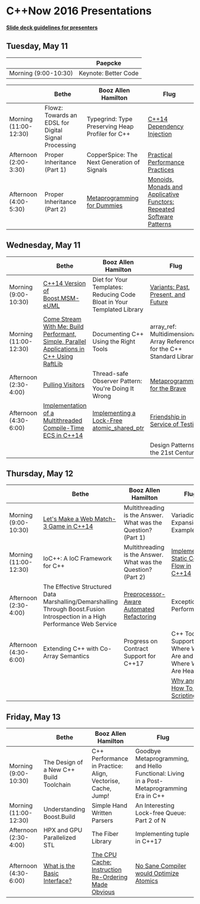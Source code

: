 # C++Now 2016 Presentations

**[Slide deck guidelines for presenters](https://github.com/brycelelbach/cppnow_presentations_2016/blob/master/SLIDE_DECK_GUIDELINES.md)**

## Tuesday, May 11

|                       | Paepcke                  |
|-----------------------|--------------------------|
| Morning (9:00-10:30)  | Keynote: Better Code     |


|                       | Bethe                                                    | Booz Allen Hamilton                                  | Flug                                                                                              |
|-----------------------|----------------------------------------------------------|------------------------------------------------------|---------------------------------------------------------------------------------------------------|
| Morning (11:00-12:30) | Flowz: Towards an EDSL for Digital Signal Processing     | Typegrind: Type Preserving Heap Profiler for C++     | [C++14 Dependency Injection][]                                                                    |
| Afternoon (2:00-3:30) | Proper Inheritance (Part 1)                              | CopperSpice: The Next Generation of Signals          | [Practical Performance Practices][]                                                               |
| Afternoon (4:00-5:30) | Proper Inheritance (Part 2)                              | [Metaprogramming for Dummies][]                      | [Monoids, Monads and Applicative Functors: Repeated Software Patterns][]                          |

## Wednesday, May 11

|                       | Bethe                                                                                         | Booz Allen Hamilton                                                        | Flug                                                                          |
|-----------------------|-----------------------------------------------------------------------------------------------|----------------------------------------------------------------------------|-------------------------------------------------------------------------------|
| Morning (9:00-10:30)  | [C++14 Version of Boost.MSM-eUML][]                                                           | Diet for Your Templates: Reducing Code Bloat in Your Templated Library     | [Variants: Past, Present, and Future][]                                       |
| Morning (11:00-12:30) | [Come Stream With Me: Build Performant, Simple, Parallel Applications in C++ Using RaftLib][] | Documenting C++ Using the Right Tools                                      | array_ref: Multidimensional Array References for the C++ Standard Library     |
| Afternoon (2:30-4:00) | [Pulling Visitors][]                                                                          | Thread-safe Observer Pattern: You're Doing It Wrong                        | [Metaprogramming for the Brave][]                                             |
| Afternoon (4:30-6:00) | [Implementation of a Multithreaded Compile-Time ECS in C++14][]                               | [Implementing a Lock-Free atomic_shared_ptr][]                             | [Friendship in Service of Testing][]                                          |
|                       |                                                                                               |                                                                            | Design Patterns in the 21st Century                                           |

## Thursday, May 12

|                       | Bethe                                                                                                                            | Booz Allen Hamilton                                           | Flug                                                        |
|-----------------------|----------------------------------------------------------------------------------------------------------------------------------|---------------------------------------------------------------|-------------------------------------------------------------|
| Morning (9:00-10:30)  | [Let's Make a Web Match-3 Game in C++14][]                                                                                       | Multithreading is the Answer. What was the Question? (Part 1) | Variadic Expansion in Examples                              |
| Morning (11:00-12:30) | IoC++: A IoC Framework for C++                                                                                                   | Multithreading is the Answer. What was the Question? (Part 2) | [Implementing Static Control Flow in C++14][]               |
| Afternoon (2:30-4:00) | The Effective Structured Data Marshalling/Demarshalling Through Boost.Fusion Introspection in a High Performance Web Service     | [Preprocessor-Aware Automated Refactoring][]                  | Exceptional Performance                                     |
| Afternoon (4:30-6:00) | Extending C++ with Co-Array Semantics                                                                                            | Progress on Contract Support for C++17                        | C++ Tool Support: Where We Are and Where We Are Heading     |
|                       |                                                                                                                                  |                                                               | [Why and How To Add Scripting][]                            |

## Friday, May 13

|                       | Bethe                                   | Booz Allen Hamilton                                             | Flug                                                                                           |
|-----------------------|-----------------------------------------|-----------------------------------------------------------------|------------------------------------------------------------------------------------------------|
| Morning (9:00-10:30)  | The Design of a New C++ Build Toolchain | C++ Performance in Practice: Align, Vectorise, Cache, Jump!     | Goodbye Metaprogramming, and Hello Functional: Living in a Post-Metaprogramming Era in C++     |
| Morning (11:00-12:30) | Understanding Boost.Build               | Simple Hand Written Parsers                                     | An Interesting Lock-free Queue: Part 2 of N                                                    |
| Afternoon (2:30-4:00) | HPX and GPU Parallelized STL            | The Fiber Library                                               | Implementing tuple in C++17                                                                    |
| Afternoon (4:30-6:00) | [What is the Basic Interface?][]        | [The CPU Cache: Instruction Re-Ordering Made Obvious][]         | [No Sane Compiler would Optimize Atomics][]                                                    |

[C++14 Dependency Injection]: https://github.com/brycelelbach/cppnow_presentations_2016/raw/master/00_tuesday/cpp14_dependency_injection_library.pdf
[Practical Performance Practices]:  https://github.com/brycelelbach/cppnow_presentations_2016/raw/master/00_tuesday/practical_performance_practices.pdf
[Monoids, Monads and Applicative Functors: Repeated Software Patterns]: https://github.com/brycelelbach/cppnow_presentations_2016/raw/master/00_tuesday/monoids_monads_and_applicative_functors_repeated_software_patterns.pdf
[Metaprogramming for Dummies]: https://ldionne.github.io/cppnow-2016-metaprogramming-for-dummies

[C++14 Version of Boost.MSM-eUML]: https://github.com/brycelelbach/cppnow_presentations_2016/raw/master/01_wednesday/cpp14_version_of_boost_msm_euml.pdf
[Variants: Past, Present, and Future]: https://github.com/brycelelbach/cppnow_presentations_2016/raw/master/01_wednesday/variants_past_present_and_future.pdf
[Come Stream With Me: Build Performant, Simple, Parallel Applications in C++ Using RaftLib]: https://github.com/brycelelbach/cppnow_presentations_2016/raw/master/01_wednesday/come_stream_with_me_build_performant_simple_parallel_applications_in_cpp_using_raftlib.pdf
[Implementing a Lock-Free atomic_shared_ptr]: https://github.com/brycelelbach/cppnow_presentations_2016/raw/master/01_wednesday/implementing_a_lock_free_atomic_shared_ptr.pdf
[Friendship in Service of Testing]: https://github.com/brycelelbach/cppnow_presentations_2016/raw/master/01_wednesday/friendship_in_service_of_testing.pdf
[Pulling Visitors]: https://github.com/brycelelbach/cppnow_presentations_2016/raw/master/01_wednesday/pulling_visitors.pdf
[Implementation of a Multithreaded Compile-Time ECS in C++14]: https://github.com/brycelelbach/cppnow_presentations_2016/raw/master/01_wednesday/implementation_of_a_multithreaded_compile_time_ecs_in_cpp14.pdf
[Metaprogramming for the Brave]: https://ldionne.github.io/cppnow-2016-metaprogramming-for-the-brave

[Let's Make a Web Match-3 Game in C++14]: https://github.com/brycelelbach/cppnow_presentations_2016/raw/master/02_thursday/lets_make_a_web_match3_game_in_cpp14.pdf
[Preprocessor-Aware Automated Refactoring]: https://github.com/brycelelbach/cppnow_presentations_2016/raw/master/02_thursday/preprocessor_aware_automated_refactoring.pdf
[Implementing Static Control Flow in C++14]: https://github.com/SuperV1234/cppnow2016
[Why And How To Add Scripting]:  https://github.com/brycelelbach/cppnow_presentations_2016/raw/master/02_thursday/why_and_how_to_add_scripting.pdf

[What is the Basic Interface?]: https://github.com/brycelelbach/cppnow_presentations_2016/raw/master/03_friday/what_is_the_basic_interface.pdf
[The CPU Cache: Instruction Re-Ordering Made Obvious]: https://github.com/brycelelbach/cppnow_presentations_2016/raw/master/03_friday/the_cpu_cache_instruction_reordering_made_obvious.pdf
[No Sane Compiler would Optimize Atomics]: https://github.com/brycelelbach/cppnow_presentations_2016/raw/master/03_friday/no_sane_compiler_would_optimize_atomics.pdf
